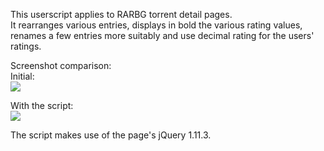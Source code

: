 This userscript applies to RARBG torrent detail pages.  
It rearranges various entries, displays in bold the various rating values, renames a few entries more suitably and use decimal rating for the users' ratings.

Screenshot comparison:  
Initial:  
[![](https://i.imgur.com/5swjuZul.jpg)](https://i.imgur.com/5swjuZu.jpg)

With the script:  
[![](https://i.imgur.com/lGB0Po1l.jpg)](https://i.imgur.com/lGB0Po1.jpg)

The script makes use of the page's jQuery 1.11.3.
